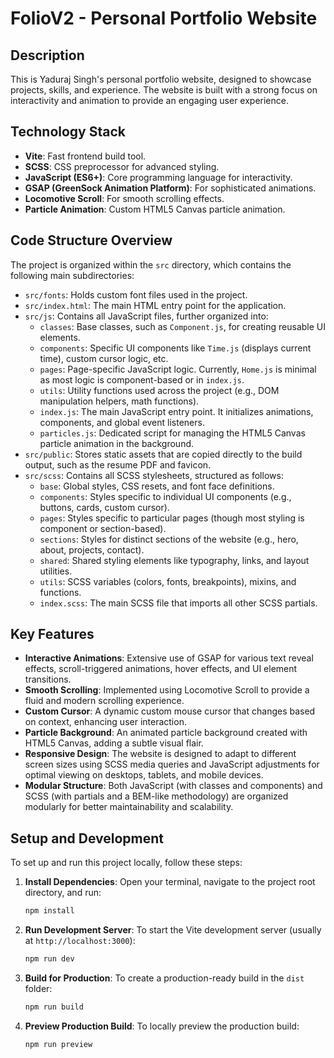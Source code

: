 # FolioV2 - Personal Portfolio Website

## Description
This is Yaduraj Singh's personal portfolio website, designed to showcase projects, skills, and experience. The website is built with a strong focus on interactivity and animation to provide an engaging user experience.

## Technology Stack
*   **Vite**: Fast frontend build tool.
*   **SCSS**: CSS preprocessor for advanced styling.
*   **JavaScript (ES6+)**: Core programming language for interactivity.
*   **GSAP (GreenSock Animation Platform)**: For sophisticated animations.
*   **Locomotive Scroll**: For smooth scrolling effects.
*   **Particle Animation**: Custom HTML5 Canvas particle animation.

## Code Structure Overview
The project is organized within the `src` directory, which contains the following main subdirectories:

*   `src/fonts`: Holds custom font files used in the project.
*   `src/index.html`: The main HTML entry point for the application.
*   `src/js`: Contains all JavaScript files, further organized into:
    *   `classes`: Base classes, such as `Component.js`, for creating reusable UI elements.
    *   `components`: Specific UI components like `Time.js` (displays current time), custom cursor logic, etc.
    *   `pages`: Page-specific JavaScript logic. Currently, `Home.js` is minimal as most logic is component-based or in `index.js`.
    *   `utils`: Utility functions used across the project (e.g., DOM manipulation helpers, math functions).
    *   `index.js`: The main JavaScript entry point. It initializes animations, components, and global event listeners.
    *   `particles.js`: Dedicated script for managing the HTML5 Canvas particle animation in the background.
*   `src/public`: Stores static assets that are copied directly to the build output, such as the resume PDF and favicon.
*   `src/scss`: Contains all SCSS stylesheets, structured as follows:
    *   `base`: Global styles, CSS resets, and font face definitions.
    *   `components`: Styles specific to individual UI components (e.g., buttons, cards, custom cursor).
    *   `pages`: Styles specific to particular pages (though most styling is component or section-based).
    *   `sections`: Styles for distinct sections of the website (e.g., hero, about, projects, contact).
    *   `shared`: Shared styling elements like typography, links, and layout utilities.
    *   `utils`: SCSS variables (colors, fonts, breakpoints), mixins, and functions.
    *   `index.scss`: The main SCSS file that imports all other SCSS partials.

## Key Features
*   **Interactive Animations**: Extensive use of GSAP for various text reveal effects, scroll-triggered animations, hover effects, and UI element transitions.
*   **Smooth Scrolling**: Implemented using Locomotive Scroll to provide a fluid and modern scrolling experience.
*   **Custom Cursor**: A dynamic custom mouse cursor that changes based on context, enhancing user interaction.
*   **Particle Background**: An animated particle background created with HTML5 Canvas, adding a subtle visual flair.
*   **Responsive Design**: The website is designed to adapt to different screen sizes using SCSS media queries and JavaScript adjustments for optimal viewing on desktops, tablets, and mobile devices.
*   **Modular Structure**: Both JavaScript (with classes and components) and SCSS (with partials and a BEM-like methodology) are organized modularly for better maintainability and scalability.

## Setup and Development
To set up and run this project locally, follow these steps:

1.  **Install Dependencies**:
    Open your terminal, navigate to the project root directory, and run:
    ```bash
    npm install
    ```
2.  **Run Development Server**:
    To start the Vite development server (usually at `http://localhost:3000`):
    ```bash
    npm run dev
    ```
3.  **Build for Production**:
    To create a production-ready build in the `dist` folder:
    ```bash
    npm run build
    ```
4.  **Preview Production Build**:
    To locally preview the production build:
    ```bash
    npm run preview
    ```
